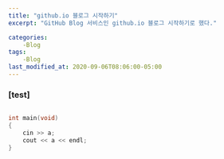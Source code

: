 ```yaml
---
title: "github.io 블로그 시작하기"
excerpt: "GitHub Blog 서비스인 github.io 블로그 시작하기로 했다."

categories:
    -Blog
tags:
    -Blog
last_modified_at: 2020-09-06T08:06:00-05:00
---
```


### [test]

```cpp

int main(void)
{
    cin >> a;
    cout << a << endl;
}
```